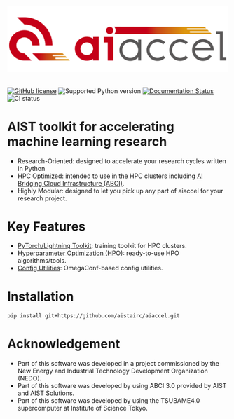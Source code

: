 <div align="center"><img src="https://raw.githubusercontent.com/aistairc/aiaccel/master/docs/image/logo_aiaccel.png" width="800"/></div>
<br />

[![GitHub license](https://img.shields.io/github/license/aistairc/aiaccel.svg)](https://github.com/aistairc/aiaccel)
![Supported Python version](https://img.shields.io/badge/Python-3.10-blue)
[![Documentation Status](https://github.com/aistairc/aiaccel/actions/workflows/publish_pages.yaml/badge.svg)](https://aistairc.github.io/aiaccel)
![CI status](https://github.com/aistairc/aiaccel/actions/workflows/ci.yaml/badge.svg)

# AIST toolkit for accelerating machine learning research

* Research-Oriented: designed to accelerate your research cycles written in Python
* HPC Optimized: intended to use in the HPC clusters including [AI Bridging Cloud Infrastructure (ABCI)](https://abci.ai/).
* Highly Modular: designed to let you pick up any part of aiaccel for your research project.

# Key Features
* [PyTorch/Lightning Toolkit](https://aistairc.github.io/aiaccel/api_reference/torch.html): training toolkit for HPC clusters.
* [Hyperparameter Optimization (HPO)](https://aistairc.github.io/aiaccel/api_reference/hpo.html): ready-to-use HPO algorithms/tools.
* [Config Utilities](https://aistairc.github.io/aiaccel/api_reference/config.html): OmegaConf-based config utilities.


# Installation
```bash
pip install git+https://github.com/aistairc/aiaccel.git
```
       
# Acknowledgement
* Part of this software was developed in a project commissioned by the New Energy and Industrial Technology Development Organization (NEDO).
* Part of this software was developed by using ABCI 3.0 provided by AIST and AIST Solutions.
* Part of this software was developed by using the TSUBAME4.0 supercomputer at Institute of Science Tokyo.
